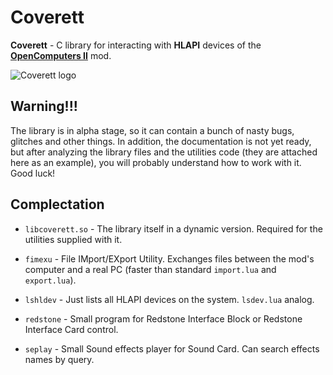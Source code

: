 # Coverett

**Coverett** - C library for interacting with **HLAPI** devices of the [**OpenComputers II**](https://github.com/fnuecke/oc2) mod.

![Coverett logo](https://raw.githubusercontent.com/Bs0Dd/Coverett/master/covlogo.bmp)

## Warning!!!

The library is in alpha stage, so it can contain a bunch of nasty bugs, glitches and other things.
In addition, the documentation is not yet ready, but after analyzing the library files and the utilities code (they are attached here as an example), you will probably understand how to work with it.
Good luck!

## Complectation

* `libcoverett.so` - The library itself in a dynamic version. Required for the utilities supplied with it.

* `fimexu` - File IMport/EXport Utility. Exchanges files between the mod's computer and a real PC (faster than standard `import.lua` and `export.lua`). 

* `lshldev` - Just lists all HLAPI devices on the system. `lsdev.lua` analog.

* `redstone` - Small program for Redstone Interface Block or Redstone Interface Card control.

* `seplay` - Small Sound effects player for Sound Card. Can search effects names by query.

